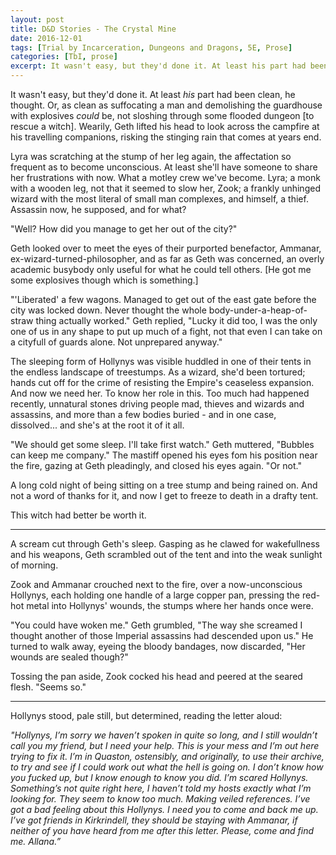 ```yaml
---
layout: post
title: D&D Stories - The Crystal Mine
date: 2016-12-01
tags: [Trial by Incarceration, Dungeons and Dragons, 5E, Prose]
categories: [TbI, prose]
excerpt: It wasn't easy, but they'd done it. At least his part had been clean, he thought. Or, as clean as suffocating a man and demolishing the guardhouse with explosives could be, not sloshing through some flooded dungeon.
---
```


It wasn't easy, but they'd done it. At least _his_ part had been clean, he thought. Or, as clean as suffocating a man and demolishing the guardhouse with explosives _could_ be, not sloshing through some flooded dungeon [to rescue a witch]. Wearily, Geth lifted his head to look across the campfire at his travelling companions, risking the stinging rain that comes at years end.

Lyra was scratching at the stump of her leg again, the affectation so frequent as to become unconscious. At least she'll have someone to share her frustrations with now. What a motley crew we've become. Lyra; a monk with a wooden leg, not that it seemed to slow her, Zook; a frankly unhinged wizard with the most literal of small man complexes, and himself, a thief. Assassin now, he supposed, and for what?

"Well? How did you manage to get her out of the city?" 

Geth looked over to meet the eyes of their purported benefactor, Ammanar, ex-wizard-turned-philosopher, and as far as Geth was concerned, an overly academic busybody only useful for what he could tell others. [He got me some explosives though which is something.]

"'Liberated' a few wagons. Managed to get out of the east gate before the city was locked down. Never thought the whole body-under-a-heap-of-straw thing actually worked." Geth replied, "Lucky it did too, I was the only one of us in any shape to put up much of a fight, not that even I can take on a cityfull of guards alone. Not unprepared anyway."

The sleeping form of Hollynys was visible huddled in one of their tents in the endless landscape of treestumps. As a wizard, she'd been tortured; hands cut off for the crime of resisting the Empire's ceaseless expansion. And now we need her. To know her role in this. Too much had happened recently, unnatural stones driving people mad, thieves and wizards and assassins, and more than a few bodies buried - and in one case, dissolved... and she's at the root it of it all.

"We should get some sleep. I'll take first watch." Geth muttered, "Bubbles can keep me company." The mastiff opened his eyes fom his position near the fire, gazing at Geth pleadingly, and closed his eyes again. "Or not."

A long cold night of being sitting on a tree stump and being rained on. And not a word of thanks for it, and now I get to freeze to death in a drafty tent. 

This witch had better be worth it.

***

A scream cut through Geth's sleep. Gasping as he clawed for wakefullness and his weapons, Geth scrambled out of the tent and into the weak sunlight of morning. 

Zook and Ammanar crouched next to the fire, over a now-unconscious Hollynys, each holding one handle of a large copper pan, pressing the red-hot metal into Hollynys' wounds, the stumps where her hands once were. 

"You could have woken me." Geth grumbled, "The way she screamed I thought another of those Imperial assassins had descended upon us." He turned to walk away, eyeing the bloody bandages, now discarded, "Her wounds are sealed though?"

Tossing the pan aside, Zook cocked his head and peered at the seared flesh. "Seems so."

***

Hollynys stood, pale still, but determined, reading the letter aloud:

_"Hollynys, I’m sorry we haven’t spoken in quite so long, and I still wouldn’t call you my friend, but I need your help. This is your mess and I’m out here trying to fix it. I’m in Quaston, ostensibly, and originally, to use their archive, to try and see if I could work out what the hell is going on. I don’t know how you fucked up, but I know enough to know you did. I’m scared Hollynys. Something’s not quite right here, I haven’t told my hosts exactly what I’m looking for. They seem to know too much. Making veiled references. I’ve got a bad feeling about this Hollynys. I need you to come and back me up. I’ve got friends in Kirkrindell, they should be staying with Ammanar, if neither of you have heard from me after this letter. Please, come and find me. 
  Allana.”_



